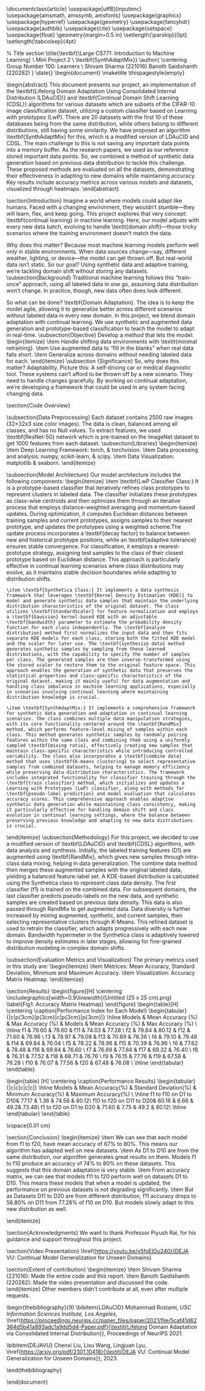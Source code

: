 \documentclass{article}
\usepackage[utf8]{inputenc}
\usepackage{amsmath, amssymb, amsfonts}
\usepackage{graphicx}
\usepackage{hyperref}
\usepackage{geometry}
\usepackage{fancyhdr}
\usepackage{authblk}
\usepackage{cite}
\usepackage{setspace}
\usepackage{float}
\geometry{margin=0.5 in}
\setlength{\parskip}{0pt}
\setlength{\tabcolsep}{4pt} 


% Title section
\title{\textbf{\Large CS771: Introduction to Machine Learning} \\ Mini Project 2 \\ \textbf{SynthAdaptMix}}
\author{
    \centering
    Group Number 100: Learners \\
    Shivam Sharma (221016)   Banoth Saidishanth (220282)
}
\date{}
\begin{document}
\maketitle
\thispagestyle{empty}

\begin{abstract}
This document presents our project, an implementation of the \textbf{Lifelong Domain Adaptation Using Consolidated Internal Distribution (LDAuCID)} and  \textbf{Continual Domain Shift Learning (CDSL)} algorithms for various datasets which are subsets of the CIFAR-10 image classification dataset, utilizing a custom classifier based on Learning with prototypes (LwP). There are 20 datasets with the first 10 of these databases being from the same distribution, while others belong to different distributions, still having some similarity. We have proposed an algorithm \textbf{SynthAdaptMix} for this, which is a modified version of  LDAuCID and CDSL. The main challenge to this is not saving any important data points into a memory buffer. As the research papers, we used as our reference stored important data points. So, we combined a method of synthetic data generation based on previous data distribution to tackle this challenge. These proposed methods are evaluated on all the datasets, demonstrating their effectiveness in adapting to new domains while maintaining accuracy. Key results include accuracy metrics across various models and datasets, visualized through heatmaps.
\end{abstract}

\section{Introduction}
Imagine a world where models could adapt like humans. Faced with a changing environment, they wouldn’t stumble—they will learn, flex, and keep going. This project explores that very concept: \textbf{continual learning} in machine learning. Here, our model adjusts with every new data batch, evolving to handle \textit{domain shift}—those tricky scenarios where the training environment doesn’t match the data.

Why does this matter? Because most machine learning models perform well only in stable environments. When data sources change—say, different weather, lighting, or device—the model can get thrown off. But real-world data isn’t static. So our goal? Using synthetic data and adaptive training, we’re tackling domain shift without storing any datasets.
\subsection{Background}
Traditional machine learning follows this “train-once” approach, using all labeled data in one go, assuming data distribution won’t change. In practice, though, new data often does look different.

So what can be done? \textbf{Domain Adaptation}. The idea is to keep the model agile, allowing it to generalize better across different scenarios without labeled data in every new domain. In this project, we blend domain adaptation with continual learning. We use synthetic and augmented data generation and prototype-based classification to teach the model to adapt in real-time.
\subsection{Objective}
Develop a method that lets the model:
\begin{itemize}
    \item Handle shifting data environments with \textit{minimal retraining}.
    \item Use augmented data to “fill in the blanks” when real data falls short.
    \item Generalize across domains without needing labeled data for each.
\end{itemize}
\subsection {Significance} So, why does this matter? Adaptability. Picture this: A self-driving car or medical diagnostic tool. These systems can’t afford to be thrown off by a new scenario. They need to handle changes gracefully. By working on continual adaptation, we’re developing a framework that could be used in any system facing changing data.


\section{Code Overview}

\subsection{Data Preprocessing}
Each dataset contains 2500 raw images (32×32x3 size color images). The data is clean, balanced among all classes, and has no Null values. To extract features, we used \textbf{ResNet-50} network which is pre-trained on the ImageNet dataset to get 1000 features from each dataset.
\subsection{Libraries}
\begin{itemize}
    \item Deep Learning Framework: torch, \& torchvision.
    \item Data processing and analysis: numpy, scikit-learn, \& scipy.
    \item Data Visualization: matplotlib \& seaborn.
\end{itemize}

\subsection{Model Architecture}
Our model architecture includes the following components:
\begin{itemize}
    \item \textbf{LwP Classifier Class:} It is a prototype-based classifier that iteratively refines class prototypes to represent clusters in labeled data. The classifier initializes these prototypes as class-wise centroids and then optimizes them through an iterative process that employs distance-weighted averaging and momentum-based updates.  During optimization, it computes Euclidean distances between training samples and current prototypes, assigns samples to their nearest prototype, and updates the prototypes using a weighted scheme.The update process incorporates a \textbf{decay factor} to balance between new and historical prototype positions, while an \textbf{adaptive tolerance} ensures stable convergence. For classification, it employs a nearest-prototype strategy, assigning test samples to the class of their closest prototype based on Euclidean distance. This approach is particularly effective in continual learning scenarios where class distributions may evolve, as it maintains stable decision boundaries while adapting to distribution shifts.
    
    \item \textbf{Synthetica Class:} It implements a data synthesis framework that leverages \textbf{Kernel Density Estimation (KDE)} to model and generate synthetic data samples that maintain the underlying distribution characteristics of the original dataset. The class utilizes \textbf{StandardScaler} for feature normalization and employs a \textbf{Gaussian} kernel-based KDE with an adjustable \textbf{bandwidth} parameter to estimate the probability density function for each class independently. The \textbf{analyze distribution} method first normalizes the input data and then fits separate KDE models for each class, storing both the fitted KDE model and the scaler for later use. The \textbf{synthesize data} method generates synthetic samples by sampling from these learned distributions, with the capability to specify the number of samples per class. The generated samples are then inverse-transformed using the stored scaler to restore them to the original feature space. This approach enables the generation of synthetic data that preserves the statistical properties and class-specific characteristics of the original dataset, making it mainly useful for data augmentation and handling class imbalance in machine learning applications, especially in scenarios involving continual learning where maintaining distribution knowledge is crucial.
    
    \item \textbf{SynthAdaptMix:} It implements a comprehensive framework for synthetic data generation and adaptation in continual learning scenarios. The class combines multiple data manipulation strategies, with its core functionality centered around the \textbf{RandMix} method, which performs feature-level mixing of samples within each class. This method generates synthetic samples by randomly pairing features within the same class and combining them using a uniformly sampled \textbf{mixing ratio}, effectively creating new samples that maintain class-specific characteristics while introducing controlled variability. The class also incorporates a \textbf{combine data} method that uses \textbf{K-means clustering} to select representative samples from combined datasets, helping to manage memory efficiency while preserving data distribution characteristics. The framework includes integrated functionality for classifier training through the \textbf{train classifier} method, which initializes and updates a Learning with Prototypes (LwP) classifier, along with methods for \textbf{pseudo-label prediction} and model evaluation that calculates accuracy scores. This comprehensive approach enables adaptive synthetic data generation while maintaining class consistency, making it particularly effective for handling domain shift and class evolution in continual learning settings, where the balance between preserving previous knowledge and adapting to new data distributions is crucial.
\end{itemize}
\subsection{Methodology}
For this project, we decided to use a modified version of \textbf{LDAuCID} and \textbf{CDSL} algorithms, with data analysis and synthesis. Initially, the labeled training features (D1) are augmented using \textbf{RandMix}, which gives new samples through intra-class data mixing, helping in data generalization. The combine data method then merges these augmented samples with the original labeled data, yielding a balanced feature-label set. A KDE-based distribution is calculated using the Synthetica class to represent class data density. The first classifier (f1) is trained on the combined data. For subsequent domains, the last classifier predicts pseudo-labels on the new data, and synthetic samples are created based on previous data density. This data is also passed through RandMix to get augmented data. Data diversity is further increased by mixing augmented, synthetic, and current samples, then selecting representative clusters through K-Means. This refined dataset is used to retrain the classifier, which adapts progressively with each new domain. Bandwidth hypermeter in the Synthetica class is adaptively lowered to improve density estimates in later stages, allowing for fine-grained distribution modeling in complex domain shifts.

\subsection{Evaluation Metrics and Visualization}
The primary metrics used in this study are:
\begin{itemize}
    \item Metrices: Mean Accuracy, Standard Deviation, Minimum and Maximum Accuracy.
    \item Visualization: Accuracy Matrix Heatmap.
\end{itemize}

\section{Results}
\begin{figure}[H]
    \centering
    \includegraphics[width=0.9\linewidth]{Untitled (25 x 25 cm).png}
    \label{Fig1: Accuracy Matrix Heatmap}
\end{figure}
\begin{table}[H]
    \centering
    \caption{Performance Index for Each Model}
    \begin{tabular}{|c|p{3cm}|p{3cm}|c|p{3cm}|p{3cm}|}
        \hline
        Models & Mean Accuracy (\%) & Max Accuracy (\%) &
        Models & Mean Accuracy (\%) & Max Accuracy (\%) \\ 
        \hline
        f1  & 79.60 & 79.60 & f11 & 74.03 & 77.28 \\
        f2  & 79.84 & 80.12 & f12 & 71.60 & 76.96 \\
        f3  & 78.97 & 79.08 & f13 & 70.69 & 76.36 \\
        f4  & 79.10 & 79.48 & f14 & 69.84 & 76.04 \\
        f5  & 78.22 & 78.96 & f15 & 70.39 & 76.96 \\
        f6  & 77.62 & 78.48 & f16 & 69.84 & 76.60 \\
        f7  & 76.89 & 77.84 & f17 & 69.32 & 76.40 \\
        f8  & 76.31 & 77.52 & f18 & 68.71 & 76.76 \\
        f9  & 76.15 & 77.76 & f19 & 67.58 & 76.28 \\
        f10 & 76.07 & 77.56 & f20 & 67.48 & 76.08 \\
        \hline
    \end{tabular}
\end{table}




\begin{table} [H]
    \centering
    \caption{Performance Results}
    \begin{tabular}{|c|c|c|c|c|}
        \hline
        Models & Mean Accuracy(\%) & Standard Deviation(\%) & Minimum Accuracy(\%) & Maximum Accuracy(\%) \\
        \hline
        f1 to f10 on D1 to D10& 77.17 & 1.36 & 74.56 & 80.12\\
        f10 to f20 on D11 to D20& 60.16 & 6.66 & 49.2& 73.48\\
        f1 to f20 on D1 to D20 & 71.60 & 7.75 & 49.2 & 80.12\\
        \hline
    \end{tabular}
\end{table}

\vspace{0.01 cm} 

\section{Conclusion}
\begin{itemize}
    \item We can see that each model from f1 to f20, have mean accuracy of 67\% to 80\%. This means our algorithm has adapted well on new datasets.
    \item As D1 to D10 are from the same distribution, our algorithm generates great results on them. Models f1 to f10 produce an accuracy of 74\% to 80\%  on these datasets. This suggests that this domain adaptation is very stable.
    \item From accuracy matrix, we can see that models f11 to f20 perform well on datasets D1 to D10. This means these models that when a model is updated, the performance on previous datasets is not degrading significantly.
    \item But as Datasets D11 to D20 are from different distribution, f11 accuracy drops to 56.80\% on D11 from 77.28\% of f10 on D10. But models slowly adapt to this new distribution as well.
    
\end{itemize}

\section{Acknowledgments}
We want to thank Professor Piyush Rai, for his guidance and support throughout this project.

\section{Video Presentation}
\href{https://youtu.be/x5fqEIDu240}{DEJA VU: Continual Model Generalization for Unseen Domains}

\section{Extent of contribution}
\begin{itemize}
\item Shivam Sharma (221016): Made the entire code and this report.
\item Banoth Saidishanth (220282): Made the video presentation and discussed the code.
\end{itemize}
Other members didn't contribute at all, even after multiple requests.

\begin{thebibliography}{9}
\bibitem{LDAuCID} 
Mohammad Rostami, *USC Information Sciences Institute, Los Angeles*,   
\href{https://proceedings.neurips.cc/paper_files/paper/2021/file/5caf41d62364d5b41a893adc1a9dd5d4-Paper.pdf}{\textit{Lifelong Domain Adaptation via Consolidated Internal Distribution}}, Proceedings of NeurIPS 2021.

\bibitem{DEJAVU} 
Chenxi Liu, Lixu Wang, Lingjuan Lyu,  
\href{https://arxiv.org/pdf/2301.10418}{\textit{DEJA VU: Continual Model Generalization for Unseen Domains}}, 2023.

\end{thebibliography}

\end{document}
